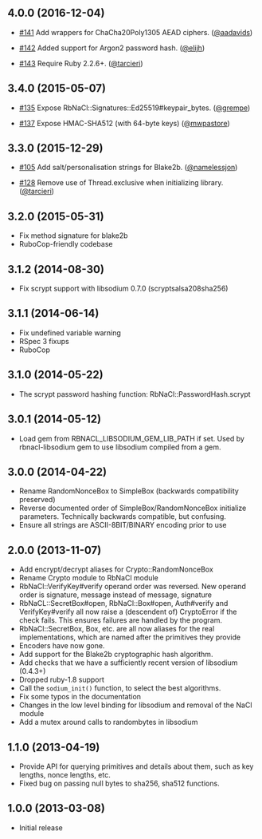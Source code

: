 4.0.0 (2016-12-04)
----------------------

* [#141](https://github.com/cryptosphere/rbnacl/pull/141)
  Add wrappers for ChaCha20Poly1305 AEAD ciphers.
  ([@aadavids])

* [#142](https://github.com/cryptosphere/rbnacl/pull/142)
  Added support for Argon2 password hash.
  ([@elijh])

* [#143](https://github.com/cryptosphere/rbnacl/pull/143)
  Require Ruby 2.2.6+.
  ([@tarcieri])

3.4.0 (2015-05-07)
------------------
* [#135](https://github.com/cryptosphere/rbnacl/pull/135)
  Expose RbNaCl::Signatures::Ed25519#keypair_bytes.
  ([@grempe])

* [#137](https://github.com/cryptosphere/rbnacl/pull/137)
  Expose HMAC-SHA512 (with 64-byte keys)
  ([@mwpastore])

3.3.0 (2015-12-29)
------------------
* [#105](https://github.com/cryptosphere/rbnacl/pull/105)
  Add salt/personalisation strings for Blake2b.
  ([@namelessjon])

* [#128](https://github.com/cryptosphere/rbnacl/pull/128)
  Remove use of Thread.exclusive when initializing library.
  ([@tarcieri])

3.2.0 (2015-05-31)
------------------
* Fix method signature for blake2b
* RuboCop-friendly codebase

3.1.2 (2014-08-30)
------------------
* Fix scrypt support with libsodium 0.7.0 (scryptsalsa208sha256)

3.1.1 (2014-06-14)
------------------
* Fix undefined variable warning
* RSpec 3 fixups
* RuboCop

3.1.0 (2014-05-22)
------------------
* The scrypt password hashing function: RbNaCl::PasswordHash.scrypt

3.0.1 (2014-05-12)
------------------
* Load gem from RBNACL_LIBSODIUM_GEM_LIB_PATH if set. Used by rbnacl-libsodium
  gem to use libsodium compiled from a gem.

3.0.0 (2014-04-22)
------------------
* Rename RandomNonceBox to SimpleBox (backwards compatibility preserved)
* Reverse documented order of SimpleBox/RandomNonceBox initialize parameters.
  Technically backwards compatible, but confusing.
* Ensure all strings are ASCII-8BIT/BINARY encoding prior to use

2.0.0 (2013-11-07)
------------------
* Add encrypt/decrypt aliases for Crypto::RandomNonceBox
* Rename Crypto module to RbNaCl module
* RbNaCl::VerifyKey#verify operand order was reversed. New operand order is
  signature, message instead of message, signature
* RbNaCL::SecretBox#open, RbNaCl::Box#open, Auth#verify and VerifyKey#verify 
  all now raise a (descendent of) CryptoError if the check fails.  This ensures
  failures are handled by the program.
* RbNaCl::SecretBox, Box, etc. are all now aliases for the real implementations,
  which are named after the primitives they provide
* Encoders have now gone.
* Add support for the Blake2b cryptographic hash algorithm.
* Add checks that we have a sufficiently recent version of libsodium (0.4.3+)
* Dropped ruby-1.8 support
* Call the `sodium_init()` function, to select the best algorithms.
* Fix some typos in the documentation
* Changes in the low level binding for libsodium and removal of the NaCl module
* Add a mutex around calls to randombytes in libsodium

1.1.0 (2013-04-19)
------------------

* Provide API for querying primitives and details about them, such as key
  lengths, nonce lengths, etc.
* Fixed bug on passing null bytes to sha256, sha512 functions.

1.0.0 (2013-03-08)
------------------
* Initial release

[@namelessjon]: https://github.com/namelessjon
[@tarcieri]: https://github.com/tarcieri
[@aadavids]: https://github.com/aadavids
[@grempe]: https://github.com/grempe
[@mwpastore]: https://github.com/mwpastore
[@elijh]: https://github.com/elijh
